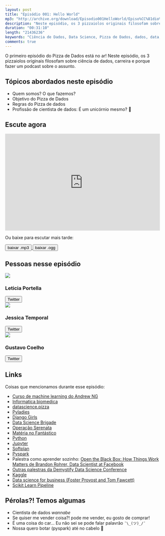 ```yaml
---
layout: post
title: "Episódio 001: Hello World"
mp3: "http://archive.org/download/Episodio001HelloWorld/Episo%CC%81dio%20001_%20Hello%20World.mp3"
description: "Neste episódio, os 3 pizzaiolos originais filosofam sobre ciência de dados, carreira e porque fazer um podcast sobre o assunto."
duration: "00:31:10"
length: "21436236"
keywords: "Ciência de Dados, Data Science, Pizza de Dados, dados, data, Data Science Pizza, Python, DS, Machine Learning"
comments: true
---
```


O primeiro episódio do Pizza de Dados está no ar! Neste episódio, os 3 pizzaiolos originais filosofam sobre ciência de dados, carreira e porque fazer um podcast sobre o assunto.

## Tópicos abordados neste episódio

- Quem somos? O que fazemos?
- Objetivo do Pizza de Dados
- Regras do Pizza de dados
- Profissão de cientista de dados: É um unicórnio mesmo? 🦄

## Escute agora

<div class="player-div">
<iframe width="100%" height="315" src="https://www.youtube.com/embed/IahkKrAJyQY" frameborder="0" allow="autoplay; encrypted-media" allowfullscreen></iframe>

Ou baixe para escutar mais tarde:
<div class="download">
  <a href="https://archive.org/download/Episodio001HelloWorld/Episo%CC%81dio%20001_%20Hello%20World.mp3">
    <button class="btn btn-mp3">baixar .mp3</button>
  </a>
  <a href="https://archive.org/download/Episodio001HelloWorld/Episo%CC%81dio%20001_%20Hello%20World.ogg">
    <button class="btn btn-ogg">baixar .ogg</button>
  </a>
</div>

## Pessoas nesse episódio

<div class="row">
  <div class="pizzaiolo-img">
    <img class="img-circle" src="{{ site.lele_photo }}">
  </div>
  <div>
    <h3>Leticia Portella</h3>
    <a href="https://twitter.com/leleportella">
      <button class="btn btn-twitter">Twitter</button>
    </a>
  </div>
</div>
<div class="row">
  <div class="pizzaiolo-img">
    <img class="img-circle" src="{{ site.jess_photo }}">
  </div>
  <div>
    <h3>Jessica Temporal</h3>
    <a href="https://twitter.com/jesstemporal">
      <button class="btn btn-twitter">Twitter</button>
    </a>
  </div>
</div>
<div class="row">
  <div class="pizzaiolo-img">
    <img class="img-circle" src="{{ site.gust_photo }}">
  </div>
  <div>
    <h3>Gustavo Coelho</h3>
    <a href="https://twitter.com/gusrabbit">
      <button class="btn btn-twitter">Twitter</button>
    </a>
  </div>
</div>

## Links

Coisas que mencionamos durante esse episódio:

- [Curso de machine learning do Andrew NG](https://www.coursera.org/learn/machine-learning)
- [Informatica biomedica](https://pt.wikipedia.org/wiki/Curso_de_Informática_Biomédica_da_Faculdade_de_Filosofia,_Ciências_e_Letras_de_Ribeirão_Preto)
- [datascience.pizza](https://github.com/leportella/datascience-pizza)
- [Pyladies](http://brasil.pyladies.com/)
- [Django Girls](https://djangogirls.org/)
- [Data Science Brigade](http://datasciencebr.com)
- [Operação Serenata](https://serenatadeamor.org/)
- [Matéria no Fantástico](https://globoplay.globo.com/v/6267741/programa/)
- [Python](https://www.python.org.br/)
- [Jupyter](http://jupyter.org/)
- [Softplan](http://softplan.com.br/)
- [Pyspark](https://spark.apache.org/)
- Palestra como aprender sozinho: [Open the Black Box: How Things Work Matters de Brandon Rohrer, Data Scientist at Facebook](https://www.youtube.com/watch?time_continue=709&v=lYJ96LGZ_2E)
- [Outras palestras da Demystify Data Science Conference](https://www.thisismetis.com/demystifying-data-science-recordings)
- [Kaggle](https://www.kaggle.com/)
- [Data science for business (Foster Provost and Tom Fawcett)](https://www.amazon.com.br/Data-Science-Business-Data-Analytic-Thinking/dp/1449361323)
- [Scikit Learn Pipeline](http://scikit-learn.org/stable/modules/generated/sklearn.pipeline.Pipeline.html)

## Pérolas?! Temos algumas

- Cientista de dados _wannabe_
- Se quiser me vender coisa?! pode me vender, eu gosto de comprar!
- É uma coisa do car... Eu não sei se pode falar palavrão `¯\_(ツ)_/¯`
- Nossa quero botar (pyspark) até no cabelo 💁

